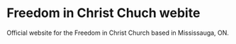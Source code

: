 # Freedom in Christ Chuch webite

Official website for the Freedom in Christ Church based in Mississauga, ON.
